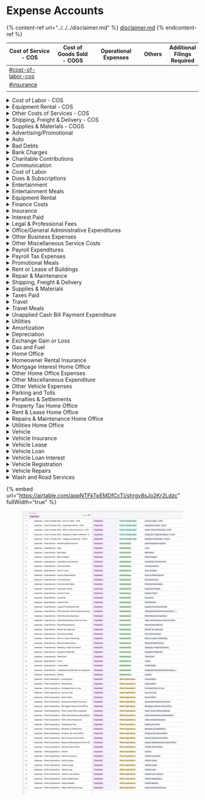 # Expense Accounts

{% content-ref url="../../../disclaimer.md" %}
[disclaimer.md](../../../disclaimer.md)
{% endcontent-ref %}

<table data-full-width="true"><thead><tr><th width="218">Cost of Service - COS</th><th width="246">Cost of Goods Sold - COGS</th><th width="201">Operational Expenses</th><th width="95">Others</th><th>Additional Filings Required</th></tr></thead><tbody><tr><td><a data-mention href="expense-accounts.md#cost-of-labor-cos">#cost-of-labor-cos</a></td><td></td><td></td><td></td><td></td></tr><tr><td><a data-mention href="expense-accounts.md#insurance">#insurance</a></td><td></td><td></td><td></td><td></td></tr><tr><td></td><td></td><td></td><td></td><td></td></tr></tbody></table>



<details>

<summary>Cost of Labor - COS</summary>

Expenses related to labor costs, including wages, salaries, and benefits paid to employees.

</details>

<details>

<summary>Equipment Rental - COS</summary>

Costs associated with renting equipment or machinery used in the business.

</details>

<details>

<summary>Other Costs of Services - COS </summary>

Miscellaneous costs directly related to providing services, other than labor or equipment rental.

</details>

<details>

<summary>Shipping, Freight &#x26; Delivery - COS </summary>

Expenses for transporting goods or services to customers, which may include shipping fees and freight costs.

</details>

<details>

<summary>Supplies &#x26; Materials - COGS </summary>

Costs of acquiring materials and supplies used in the production of goods, typically categorized under the Cost of Goods Sold (COGS).

</details>

<details>

<summary>Advertising/Promotional </summary>

Expenses for marketing and advertising efforts to promote the business and its products or services.

</details>

<details>

<summary>Auto</summary>

Costs related to business-related vehicle expenses, such as fuel, maintenance, and repairs.

</details>

<details>

<summary>Bad Debts </summary>

Money that the business is unable to collect from customers who have not paid their bills.

</details>

<details>

<summary>Bank Charges</summary>

Fees and charges imposed by financial institutions for banking services.

</details>

<details>

<summary>Charitable Contributions </summary>

Donations made by the business to charitable organizations.

</details>

<details>

<summary>Communication </summary>

Expenses related to communication services like phone, internet, and email.

</details>

<details>

<summary>Cost of Labor </summary>

Expenses related to labor costs, including wages, salaries, and benefits paid to employees.

</details>

<details>

<summary>Dues &#x26; Subscriptions</summary>

Membership dues and subscription fees for professional organizations, publications, or services.

</details>

<details>

<summary>Entertainment</summary>

Costs associated with entertaining clients or business associates.

</details>

<details>

<summary>Entertainment Meals </summary>

Expenses for meals and entertainment that are business-related.

</details>

<details>

<summary>Equipment Rental </summary>

Costs associated with renting equipment or machinery used in the business.

</details>

<details>

<summary>Finance Costs </summary>

Interest and other financial charges associated with loans or credit.

</details>

<details>

<summary>Insurance </summary>

Premiums paid for various types of insurance coverage, such as liability, health, or property insurance.

</details>

<details>

<summary>Interest Paid </summary>

Interest expenses paid on business loans or credit accounts.

</details>

<details>

<summary>Legal &#x26; Professional Fees </summary>

Fees paid for legal and professional services, such as legal advice or consulting.

</details>

<details>

<summary>Office/General Administrative Expenditures </summary>

General overhead expenses related to running the business, like office supplies and utilities.

</details>

<details>

<summary>Other Business Expenses </summary>

Miscellaneous business-related expenses not covered by specific categories.

</details>

<details>

<summary>Other Miscellaneous Service Costs </summary>

Additional service-related costs that don't fit into other predefined categories.

</details>

<details>

<summary>Payroll Expenditures </summary>

Costs associated with employee compensation, including salaries and wages.

</details>

<details>

<summary>Payroll Tax Expenses </summary>

Taxes withheld from employee wages and paid by the employer, such as income tax and Social Security contributions.

</details>

<details>

<summary>Promotional Meals </summary>

Expenses for meals with the primary purpose of promoting the business.

</details>

<details>

<summary>Rent or Lease of Buildings </summary>

Costs for renting or leasing office or business space.

</details>

<details>

<summary>Repair &#x26; Maintenance </summary>

Expenses for repairing and maintaining equipment, facilities, or property.

</details>

<details>

<summary>Shipping, Freight &#x26; Delivery </summary>

Expenses for transporting goods or services to customers, which may include shipping fees and freight costs.

</details>

<details>

<summary>Supplies &#x26; Materials </summary>

Costs of acquiring materials and supplies used in the production of goods, typically categorized under the Cost of Goods Sold (COGS).

</details>

<details>

<summary>Taxes Paid </summary>

Taxes paid by the business, such as income taxes or property taxes.

</details>

<details>

<summary>Travel</summary>

Costs related to business-related travel, including transportation and accommodations.

</details>

<details>

<summary>Travel Meals</summary>

Expenses for meals incurred while traveling for business purposes.

</details>

<details>

<summary>Unapplied Cash Bill Payment Expenditure </summary>

Cash payments that haven't been allocated to a specific expense category.

</details>

<details>

<summary>Utilities</summary>

Costs for essential services like electricity, water, and gas.

</details>

<details>

<summary>Amortization</summary>

The gradual write-off of intangible assets over time.

</details>

<details>

<summary>Depreciation</summary>

The allocation of the cost of tangible assets over their useful life.

</details>

<details>

<summary>Exchange Gain or Loss </summary>

Gains or losses resulting from currency exchange rate fluctuations.

</details>

<details>

<summary>Gas and Fuel</summary>

Expenses for fueling vehicles or machinery used in the business.

</details>

<details>

<summary>Home Office</summary>

Costs associated with running a business from a home office, including utilities and rent.

</details>

<details>

<summary>Homeowner Rental Insurance </summary>

Insurance expenses related to a home used for business purposes.

</details>

<details>

<summary>Mortgage Interest Home Office</summary>

Interest payments on a mortgage for a home used as a home office.

</details>

<details>

<summary>Other Home Office Expenses </summary>

Miscellaneous expenses associated with a home-based business.

</details>

<details>

<summary>Other Miscellaneous Expenditure </summary>

Miscellaneous business expenses not covered by other specific categories.

</details>

<details>

<summary>Other Vehicle Expenses </summary>

Miscellaneous vehicle-related costs not covered by other predefined categories.

</details>

<details>

<summary>Parking and Tolls </summary>

Costs for parking fees and road tolls incurred during business activities.

</details>

<details>

<summary>Penalties &#x26; Settlements </summary>

Expenses related to penalties or legal settlements.

</details>

<details>

<summary>Property Tax Home Office</summary>

Property taxes paid on a home used as a home office.

</details>

<details>

<summary>Rent &#x26; Lease Home Office </summary>

Costs for renting or leasing a home used as a home office.

</details>

<details>

<summary>Repairs &#x26; Maintenance Home Office</summary>

Expenses for repairing and maintaining a home used as a home office.

</details>

<details>

<summary>Utilities Home Office </summary>

Utility costs associated with a home used as a home office.

</details>

<details>

<summary>Vehicle</summary>

General vehicle-related expenses, including fuel, maintenance, and insurance.

</details>

<details>

<summary>Vehicle Insurance  </summary>

Insurance premiums for vehicles used in the business.

</details>

<details>

<summary>Vehicle Lease </summary>

Costs associated with leasing vehicles for business purposes.

</details>

<details>

<summary>Vehicle Loan </summary>

Expenses related to vehicle loans used for business vehicles.

</details>

<details>

<summary>Vehicle Loan Interest </summary>

Interest payments on loans for business vehicles.

</details>

<details>

<summary>Vehicle Registration</summary>

Costs associated with registering business vehicles.

</details>

<details>

<summary>Vehicle Repairs </summary>

Expenses for repairing and maintaining business vehicles.

</details>

<details>

<summary>Wash and Road Services</summary>

Costs for vehicle washing and road-related services.

</details>

{% embed url="https://airtable.com/appNTFkTpEMDfCcTI/shrgv8sJo2Kr2Ldzc" fullWidth="true" %}



<figure><img src="../../../.gitbook/assets/Screen Shot 2023-09-25 at 1.03.44 PM.png" alt=""><figcaption></figcaption></figure>
